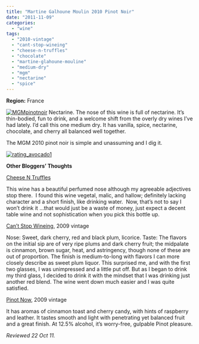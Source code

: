 ```yaml
---
title: "Martine Galhoune Moulin 2010 Pinot Noir"
date: "2011-11-09"
categories: 
  - "wine"
tags: 
  - "2010-vintage"
  - "cant-stop-wineing"
  - "cheese-n-truffles"
  - "chocolate"
  - "martine-glahoune-mouline"
  - "medium-dry"
  - "mgm"
  - "nectarine"
  - "spice"
---
```


**Region:** France 

[![](http://s3.amazonaws.com/thegourmez-wpmedia/2011/10/MGMpinotnoir.jpg "MGMpinotnoir")](http://s3.amazonaws.com/thegourmez-wpmedia/2011/10/MGMpinotnoir.jpg) Nectarine. The nose of this wine is full of nectarine. It’s thin-bodied, fun to drink, and a welcome shift from the overly dry wines I’ve had lately. I’d call this one medium dry. It has vanilla, spice, nectarine, chocolate, and cherry all balanced well together.

The MGM 2010 pinot noir is simple and unassuming and I dig it.

[![](http://s3.amazonaws.com/thegourmez-wpmedia/2009/02/rating_avocado1.gif "rating_avocado1")](http://s3.amazonaws.com/thegourmez-wpmedia/2009/02/rating_avocado1.gif) 

**Other Bloggers’ Thoughts**

[Cheese N Truffles](http://cheesentruffles.com/?p=824)

This wine has a beautiful perfumed nose although my agreeable adjectives stop there.  I found this wine vegetal, malic, and hallow; definitely lacking character and a short finish, like drinking water.  Now, that’s not to say I won’t drink it …that would just be a waste of money, just expect a decent table wine and not sophistication when you pick this bottle up.

[Can’t Stop Wineing](http://cantstopwineing.blogspot.com/2011/06/2009-martine-galhaud-moulin-mgm-pinot.html), 2009 vintage

Nose: Sweet, dark cherry, red and black plum, licorice. Taste: The flavors on the initial sip are of very ripe plums and dark cherry fruit; the midpalate is cinnamon, brown sugar, heat, and astringency, though none of these are out of proportion. The finish is medium-to-long with flavors I can more closely describe as sweet plum liquor. This surprised me, and with the first two glasses, I was unimpressed and a little put off. But as I began to drink my third glass, I decided to drink it with the mindset that I was drinking just another red blend. The wine went down much easier and I was quite satisfied.

[Pinot Now](http://www.pinotnow.com/pinot-noir-recommendation-mgm-pinot-noir-2009/), 2009 vintage

It has aromas of cinnamon toast and cherry candy, with hints of raspberry and leather. It tastes smooth and light with penetrating yet balanced fruit and a great finish. At 12.5% alcohol, it’s worry-free, gulpable Pinot pleasure.

_Reviewed 22 Oct 11._
